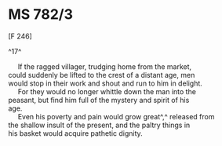# MS 782/3

[F 246]

^17^

&nbsp;&nbsp;&nbsp;&nbsp;&nbsp;If the ragged villager, trudging home from the market, \
could suddenly be lifted to the crest of a distant age, men \
would stop in their work and shout and run to him in delight. \
&nbsp;&nbsp;&nbsp;&nbsp;&nbsp;For they would no longer whittle down the man into the \
peasant, but find him full of the mystery and spirit of his \
age. \
&nbsp;&nbsp;&nbsp;&nbsp;&nbsp;Even his poverty and pain would grow great^,^ released from \
the shallow insult of the present, and the paltry things in \
his basket would acquire pathetic dignity. 
